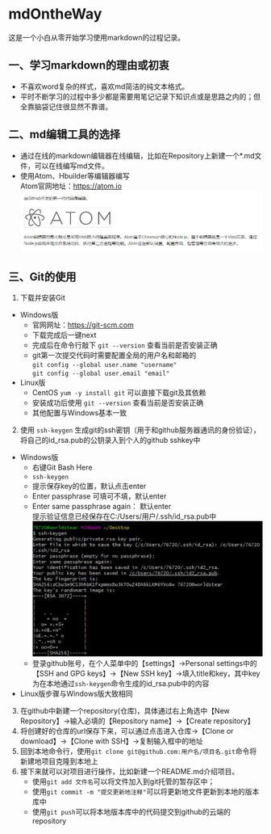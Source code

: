 # mdOntheWay
这是一个小白从零开始学习使用markdown的过程记录。
## 一、学习markdown的理由或初衷
- 不喜欢word复杂的样式，喜欢md简洁的纯文本格式。
- 平时不断学习的过程中多少都是需要用笔记记录下知识点或是思路之内的；但全靠脑袋记住很显然不靠谱。

## 二、md编辑工具的选择
- 通过在线的markdown编辑器在线编辑，比如在Repository上新建一个*.md文件，可以在线编写md文件。
- 使用Atom、Hbuilder等编辑器编写<br>
Atom官网地址：https://atom.io
![](img/atom.jpg)

## 三、Git的使用
1. 下载并安装Git
- Windows版
   - 官网网址：https://git-scm.com
   - 下载完成后一键next
   - 完成后在命令行敲下 `git --version` 查看当前是否安装正确
   - git第一次提交代码时需要配置全局的用户名和邮箱的<br>
   `git config --global user.name "username"`<br>
   `git config --global user.email "email"`<br>
- Linux版
   - CentOS `yum -y install git` 可以直接下载git及其依赖
   - 安装成功后使用 `git --version` 查看当前是否安装正确
   - 其他配置与Windows基本一致

2. 使用 `ssh-keygen` 生成git的ssh密钥（用于和github服务器通讯的身份验证），将自己的id_rsa.pub的公钥录入到个人的github sshkey中
- Windows版
   - 右键Git Bash Here
   - `ssh-keygen`
   - 提示保存key的位置，默认点击enter
   - Enter passphrase 可填可不填，默认enter
   - Enter same passphrase again： 默认enter<br>提示验证信息已经保存在C:/Users/用户/.ssh/id_rsa.pub中<br>
![](img/id_rsa.jpg)<br>
   - 登录github账号，在个人菜单中的【settings】->Personal settings中的【SSH and GPG keys】->【New SSH key】->填入title和key，其中key为在本地通过`ssh-keygen`命令生成的id_rsa.pub中的内容
- Linux版步骤与Windows版大致相同

3. 在github中新建一个repository(仓库)，具体通过右上角选中【New Repository】->输入必填的【Repository name】->【Create repository】
4. 将创建好的仓库的url保存下来，可以通过点击进入仓库->【Clone or download】->【Clone with SSH】->复制输入框中的地址
5. 回到本地命令行，使用`git clone git@github.com:用户名/项目名.git`命令将新建地项目克隆到本地上
6. 接下来就可以对项目进行操作，比如新建一个README.md介绍项目。
   - 使用`git add 文件名`可以将文件加入到git托管的暂存区中；
   - 使用`git commit -m "提交更新地注释"`可以将更新地文件更新到本地的版本库中
   - 使用`git push`可以将本地版本库中的代码提交到github的云端的repository
